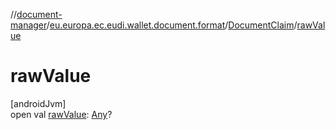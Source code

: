 //[document-manager](../../../index.md)/[eu.europa.ec.eudi.wallet.document.format](../index.md)/[DocumentClaim](index.md)/[rawValue](raw-value.md)

# rawValue

[androidJvm]\
open
val [rawValue](raw-value.md): [Any](https://kotlinlang.org/api/latest/jvm/stdlib/kotlin-stdlib/kotlin/-any/index.html)?
